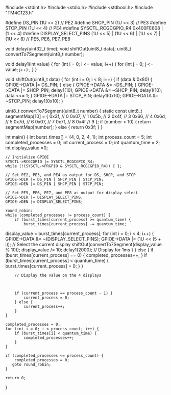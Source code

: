 #include <stdint.h>
#include <stdio.h>
#include <stdbool.h>
#include "TM4C123.h"

#define DS_PIN (1U << 2) // PE2
#define SHCP_PIN (1U << 3) // PE3
#define STCP_PIN (1U << 4) // PE4
#define SYSCTL_RCGCGPIO_R4 0x400FE608 | (1 << 4)
#define DISPLAY_SELECT_PINS (1U << 5) | (1U << 6) | (1U << 7) | (1U << 8) // PE5, PE6, PE7, PE8

void delay(uint32_t time);
void shiftOut(uint8_t data);
uint8_t convertTo7Segment(uint8_t number);

void delay1(int value) {
    for (int i = 0; i <= value; i++) {
        for (int j = 0; j <= value; j++)
            ;
    }
}

void shiftOut(uint8_t data) {
    for (int i = 0; i < 8; i++) {
        if (data & 0x80) {
            GPIOE->DATA |= DS_PIN;
        } else {
            GPIOE->DATA &= ~DS_PIN;
        }
        GPIOE->DATA |= SHCP_PIN;
        delay1(10);
        GPIOE->DATA &= ~SHCP_PIN;
        delay1(10);
        data <<= 1;
    }
    GPIOE->DATA |= STCP_PIN;
    delay1(0x10);
    GPIOE->DATA &= ~STCP_PIN;
    delay1(0x10);
}

uint8_t convertTo7Segment(uint8_t number) {
    static const uint8_t segmentMap[10] = {
        0x3f,  // 0
        0x07,  // 1
        0x5b,  // 2
        0x4f,  // 3
        0x66,  // 4
        0x6d,  // 5
        0x7d,  // 6
        0x07,  // 7
        0x7f,  // 8
        0x4f   // 9
    };
    if (number < 10) {
        return segmentMap[number];
    } else {
        return 0x3f;
    }
}

int main() {
    int burst_times[] = {4, 0, 2, 4, 1};
    int process_count = 5;
    int completed_processes = 0;
    int current_process = 0;
    int quantum_time = 2;
int display_value =0;

    // Initialize GPIOE
    SYSCTL->RCGCGPIO |= SYSCTL_RCGCGPIO_R4;
    while (!(SYSCTL->PRGPIO & SYSCTL_RCGCGPIO_R4)) { };

    // Set PE2, PE3, and PE4 as output for DS, SHCP, and STCP
    GPIOE->DIR |= DS_PIN | SHCP_PIN | STCP_PIN;
    GPIOE->DEN |= DS_PIN | SHCP_PIN | STCP_PIN;

    // Set PE5, PE6, PE7, and PE8 as output for display select
    GPIOE->DIR |= DISPLAY_SELECT_PINS;
    GPIOE->DEN |= DISPLAY_SELECT_PINS;

    round_robin:
    while (completed_processes != process_count) {
        if (burst_times[current_process] >= quantum_time) {
            burst_times[current_process] -= quantum_time;
  display_value = burst_times[current_process];
for (int i = 0; i < 4; i++) {
            GPIOE->DATA &= ~(DISPLAY_SELECT_PINS);
            GPIOE->DATA |= (1U << (5 + i)); // Select the current display
            shiftOut(convertTo7Segment(display_value % 10));
            display_value /= 10;
            delay1(2000); // Display for 1ms
        }
        } else {
            if (burst_times[current_process] == 0) {
                completed_processes++;
            }
            if (burst_times[current_process] < quantum_time) {
                burst_times[current_process] = 0;
            }
        }

        // Display the value on the 4 displays
       
       

        if (current_process == process_count - 1) {
            current_process = 0;
        } else {
            current_process++;
        }
    }

    completed_processes = 0;
    for (int i = 0; i < process_count; i++) {
        if (burst_times[i] < quantum_time) {
            completed_processes++;
        }
    }

    if (completed_processes <= process_count) {
        completed_processes = 0;
       goto round_robin;
    }

    return 0;
}
